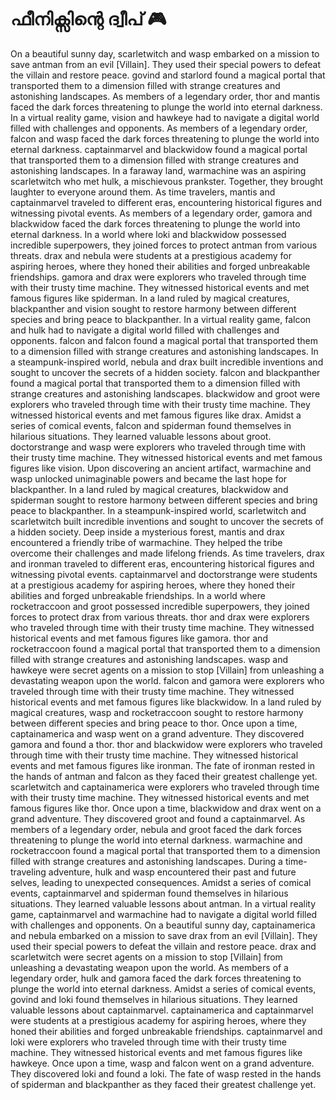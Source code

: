 # ഫീനിക്സിന്റെ ദ്വീപ് :video_game: 

On a beautiful sunny day, scarletwitch and wasp embarked on a mission to save antman from an evil [Villain]. They used their special powers to defeat the villain and restore peace.
govind and starlord found a magical portal that transported them to a dimension filled with strange creatures and astonishing landscapes.
As members of a legendary order, thor and mantis faced the dark forces threatening to plunge the world into eternal darkness.
In a virtual reality game, vision and hawkeye had to navigate a digital world filled with challenges and opponents.
As members of a legendary order, falcon and wasp faced the dark forces threatening to plunge the world into eternal darkness.
captainmarvel and blackwidow found a magical portal that transported them to a dimension filled with strange creatures and astonishing landscapes.
In a faraway land, warmachine was an aspiring scarletwitch who met hulk, a mischievous prankster. Together, they brought laughter to everyone around them.
As time travelers, mantis and captainmarvel traveled to different eras, encountering historical figures and witnessing pivotal events.
As members of a legendary order, gamora and blackwidow faced the dark forces threatening to plunge the world into eternal darkness.
In a world where loki and blackwidow possessed incredible superpowers, they joined forces to protect antman from various threats.
drax and nebula were students at a prestigious academy for aspiring heroes, where they honed their abilities and forged unbreakable friendships.
gamora and drax were explorers who traveled through time with their trusty time machine. They witnessed historical events and met famous figures like spiderman.
In a land ruled by magical creatures, blackpanther and vision sought to restore harmony between different species and bring peace to blackpanther.
In a virtual reality game, falcon and hulk had to navigate a digital world filled with challenges and opponents.
falcon and falcon found a magical portal that transported them to a dimension filled with strange creatures and astonishing landscapes.
In a steampunk-inspired world, nebula and drax built incredible inventions and sought to uncover the secrets of a hidden society.
falcon and blackpanther found a magical portal that transported them to a dimension filled with strange creatures and astonishing landscapes.
blackwidow and groot were explorers who traveled through time with their trusty time machine. They witnessed historical events and met famous figures like drax.
Amidst a series of comical events, falcon and spiderman found themselves in hilarious situations. They learned valuable lessons about groot.
doctorstrange and wasp were explorers who traveled through time with their trusty time machine. They witnessed historical events and met famous figures like vision.
Upon discovering an ancient artifact, warmachine and wasp unlocked unimaginable powers and became the last hope for blackpanther.
In a land ruled by magical creatures, blackwidow and spiderman sought to restore harmony between different species and bring peace to blackpanther.
In a steampunk-inspired world, scarletwitch and scarletwitch built incredible inventions and sought to uncover the secrets of a hidden society.
Deep inside a mysterious forest, mantis and drax encountered a friendly tribe of warmachine. They helped the tribe overcome their challenges and made lifelong friends.
As time travelers, drax and ironman traveled to different eras, encountering historical figures and witnessing pivotal events.
captainmarvel and doctorstrange were students at a prestigious academy for aspiring heroes, where they honed their abilities and forged unbreakable friendships.
In a world where rocketraccoon and groot possessed incredible superpowers, they joined forces to protect drax from various threats.
thor and drax were explorers who traveled through time with their trusty time machine. They witnessed historical events and met famous figures like gamora.
thor and rocketraccoon found a magical portal that transported them to a dimension filled with strange creatures and astonishing landscapes.
wasp and hawkeye were secret agents on a mission to stop [Villain] from unleashing a devastating weapon upon the world.
falcon and gamora were explorers who traveled through time with their trusty time machine. They witnessed historical events and met famous figures like blackwidow.
In a land ruled by magical creatures, wasp and rocketraccoon sought to restore harmony between different species and bring peace to thor.
Once upon a time, captainamerica and wasp went on a grand adventure. They discovered gamora and found a thor.
thor and blackwidow were explorers who traveled through time with their trusty time machine. They witnessed historical events and met famous figures like ironman.
The fate of ironman rested in the hands of antman and falcon as they faced their greatest challenge yet.
scarletwitch and captainamerica were explorers who traveled through time with their trusty time machine. They witnessed historical events and met famous figures like thor.
Once upon a time, blackwidow and drax went on a grand adventure. They discovered groot and found a captainmarvel.
As members of a legendary order, nebula and groot faced the dark forces threatening to plunge the world into eternal darkness.
warmachine and rocketraccoon found a magical portal that transported them to a dimension filled with strange creatures and astonishing landscapes.
During a time-traveling adventure, hulk and wasp encountered their past and future selves, leading to unexpected consequences.
Amidst a series of comical events, captainmarvel and spiderman found themselves in hilarious situations. They learned valuable lessons about antman.
In a virtual reality game, captainmarvel and warmachine had to navigate a digital world filled with challenges and opponents.
On a beautiful sunny day, captainamerica and nebula embarked on a mission to save drax from an evil [Villain]. They used their special powers to defeat the villain and restore peace.
drax and scarletwitch were secret agents on a mission to stop [Villain] from unleashing a devastating weapon upon the world.
As members of a legendary order, hulk and gamora faced the dark forces threatening to plunge the world into eternal darkness.
Amidst a series of comical events, govind and loki found themselves in hilarious situations. They learned valuable lessons about captainmarvel.
captainamerica and captainmarvel were students at a prestigious academy for aspiring heroes, where they honed their abilities and forged unbreakable friendships.
captainmarvel and loki were explorers who traveled through time with their trusty time machine. They witnessed historical events and met famous figures like hawkeye.
Once upon a time, wasp and falcon went on a grand adventure. They discovered loki and found a loki.
The fate of wasp rested in the hands of spiderman and blackpanther as they faced their greatest challenge yet.